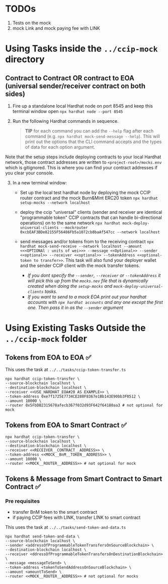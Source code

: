 # TODOs

1. Tests on the mock
2. mock Link and mock paying fee with LINK

# Using Tasks inside the `../ccip-mock` directory

## Contract to Contract OR contract to EOA (universal sender/receiver contract on both sides)

1. Fire up a standalone local Hardhat node on port 8545 and keep this terminal window open
   `npx hardhat node --port 8545`

2. Run the following Hardhat commands in sequence.
   > **TIP** for each command you can add the `--help` flag after each command (e.g. `npx hardhat mock-send-message --help`). This will print out the options that the CLI command accepts and the types of data for each option argument.

Note that the setup steps include deploying contracts to your local Hardhat network, those contract addresses are written to `<project-root>/mocks.env` which is gitignored. This is where you can find your contract addresses if you clear your console.

3. In a new terminal window:

   - Set up the local test hardhat node by deploying the mock CCIP router contract and the mock Burn&Mint ERC20 token `npx hardhat setup-mocks --network localhost`

   - deploy the ccip "universal" clients (sender and receiver are identical "programmable token" CCIP contracts that can handle bi-directional operations) on to the same network `npx hardhat mock-deploy-universal-clients --mockrouter 0xcbEAF3BDe82155F56486Fb5a1072cb8baAf547cc --network localhost`

   - send messages and/or tokens from to the receiving contract `npx hardhat mock-send-receive --network localhost --amount <<<OPTIONAl : units of wei>>> --message <<Optional>> --sender <<optional>> --receiver <<optional>> --tokenAddress <<optional-token to transfer>>`. This task will also fund your deployer wallet and the sender CCIP client with the mock transfer tokens.

     - <i> If you dont specify the `--sender`, `--receiver` or `--tokenAddress` it will pick this up from the `mocks.nev` file that is dynamically created when doing the `setup-mocks` and `mock-deploy-universal-clients` tasks. </i>
     - <i>If you want to send to a mock EOA print out your hardhat accounts with `npx hardhat accounts` and any one except the first one. Then pass it in as the `--sender` argument </i>

# Using Existing Tasks Outside the `../ccip-mock` folder

## Tokens from EOA to EOA ✅

This uses the task at `../../tasks/ccip-token-transfer.ts`

```
npx hardhat ccip-token-transfer \
--source-blockchain localhost \
--destination-blockchain localhost \
--receiver <<USE_HARDHAT_EOA#20 AS EXAMPLE>> \
--token-address 0xe7f1725E7734CE288F8367e1Bb143E90bb3F0512 \
--amount 10000 \
--router 0x5FbDB2315678afecb367f032d93F642f64180aa3 # not optional for mock
```

## Tokens from EOA to Smart Contract ✅

```
npx hardhat ccip-token-transfer \
--source-blockchain localhost \
--destination-blockchain localhost \
--receiver <<RECEIVER__CONTRACT__ADDRESS>> \
--token-address <<MOCK__BnM__TOKEN__ADDRESS>> \
--amount 10000 \
--router <<MOCK__ROUTER__ADDRESS>> # not optional for mock
```

## Tokens & Message from Smart Contract to Smart Contract ✅

### Pre requisites

- transfer BnM token to the smart contract
- if paying CCIP fees with LINK, transfer LINK to smart contract

This uses the task at `../../tasks/send-token-and-data.ts`

```
npx hardhat send-token-and-data \
--source-blockchain localhost \
--sender <addressOfProgrammableTokenTransfersOnSourceBlockchain> \
--destination-blockchain localhost \
--receiver <ddressOfProgrammableTokenTransfersOnDestinationBlockchain> \
--message <messageToSend> \
--token-address <tokenToSendAddressOnSourceBlockchain> \
--amount <amountToSend> \
--router <<MOCK__ROUTER__ADDRESS>> # not optional for mocks
```
